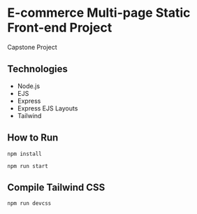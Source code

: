 # E-commerce Multi-page Static Front-end Project

Capstone Project

## Technologies

- Node.js
- EJS
- Express
- Express EJS Layouts
- Tailwind

## How to Run

```
npm install
```

```
npm run start
```

## Compile Tailwind CSS

```
npm run devcss
```
